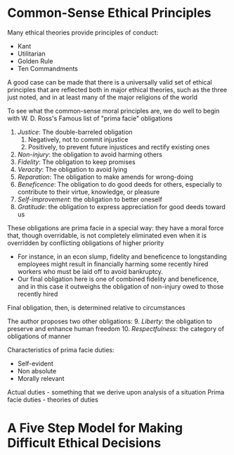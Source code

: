 # Common-Sense Ethical Principles
Many ethical theories provide principles of conduct:
- Kant
- Utilitarian
- Golden Rule
- Ten Commandments

A good case can be made that there is a universally valid set of ethical principles that are reflected both in major ethical theories, such as the three just noted, and in at least many of the major religions of the world

To see what the common-sense moral principles are, we do well to begin with W. D. Ross's Famous list of "prima facie" obligations
1. _Justice_: The double-barreled obligation
	1. Negatively, not to commit injustice
	2. Positively, to prevent future injustices and rectify existing ones
2. _Non-injury_: the obligation to avoid harming others
3. _Fidelity_: The obligation to keep promises
4. _Veracity_: The obligation to avoid lying
5. _Reparation_: The obligation to make amends for wrong-doing
6. _Beneficence_: The obligation to do good deeds for others, especially to contribute to their virtue, knowledge, or pleasure
7. _Self-improvement_: the obligation to better oneself
8. _Gratitude_: the obligation to express appreciation for good deeds toward us

These obligations are prima facie in a special way: they have a moral force that, though overridable, is not completely eliminated even when it is overridden by conflicting obligations of higher priority
- For instance, in an econ slump, fidelity and beneficence to longstanding employees might result in financially harming some recently hired workers who must be laid off to avoid bankruptcy.
- Our final obligation here is one of combined fidelity and beneficence, and in this case it outweighs the obligation of non-injury owed to those recently hired

Final obligation, then, is determined relative to circumstances

The author proposes two other obligations:
9. _Liberty_: the obligation to preserve and enhance human freedom
10. _Respectfulness_: the category of obligations of manner

Characteristics of prima facie duties:
- Self-evident
- Non absolute
- Morally relevant

Actual duties - something that we derive upon analysis of a situation
Prima facie duties - theories of duties


# A Five Step Model for Making Difficult Ethical Decisions

